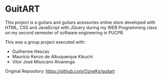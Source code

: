 # GuitART
 This project is a guitars and guitars acessories online store developed with HTML, CSS and JavaScript with JQuery during my WEB Programming class on my second semester of software engineering in PUCPR.
 
 This was a group project executed with:
  - Guilherme Illescas
  - Maurício Kenzo de Albuquerque Kikuchi
  - Vitor José Misocami Alvarenga

Original Repository: https://github.com/OzneKx/guitart
